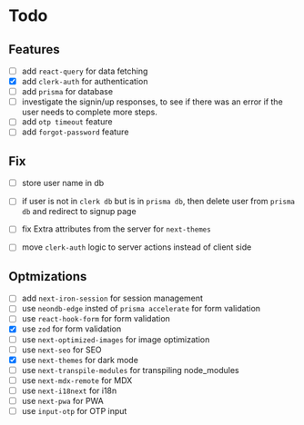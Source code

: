 # Todo

## Features

- [ ] add `react-query` for data fetching
- [x] add `clerk-auth` for authentication
- [ ] add `prisma` for database
- [ ] investigate the signin/up responses, to see if there was an error if the
      user needs to complete more steps.
- [ ] add `otp timeout` feature
- [ ] add `forgot-password` feature

## Fix

- [ ] store user name in db
- [ ] if user is not in `clerk db` but is in `prisma db`, then delete user from
      `prisma db` and redirect to signup page

- [ ] fix Extra attributes from the server for `next-themes`
- [ ] move `clerk-auth` logic to server actions instead of client side

## Optmizations

- [ ] add `next-iron-session` for session management
- [ ] use `neondb-edge` insted of `prisma accelerate` for form validation
- [ ] use `react-hook-form` for form validation
- [x] use `zod` for form validation
- [ ] use `next-optimized-images` for image optimization
- [ ] use `next-seo` for SEO
- [x] use `next-themes` for dark mode
- [ ] use `next-transpile-modules` for transpiling node_modules
- [ ] use `next-mdx-remote` for MDX
- [ ] use `next-i18next` for i18n
- [ ] use `next-pwa` for PWA
- [ ] use `input-otp` for OTP input
